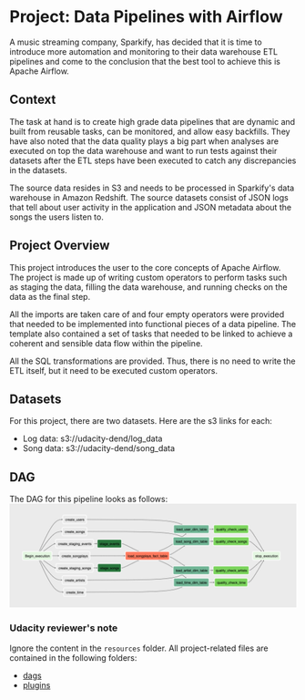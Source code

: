 # Project: Data Pipelines with Airflow

A music streaming company, Sparkify, has decided that it is time to introduce more automation 
and monitoring to their data warehouse ETL pipelines and come to the conclusion that the best 
tool to achieve this is Apache Airflow.

## Context
The task at hand is to create high grade data  pipelines that are dynamic and built from 
reusable tasks, can be monitored, and allow easy backfills. 
They have also noted that the data quality plays a big part when analyses are 
executed on top the data warehouse and want to run tests against their datasets after the 
ETL steps have been executed to catch any discrepancies in the datasets.

The source data resides in S3 and needs to be processed in Sparkify's data warehouse in 
Amazon Redshift. The source datasets consist of JSON logs that tell about user activity in 
the application and JSON metadata about the songs the users listen to.

## Project Overview
This project introduces the user to the core concepts of Apache Airflow. 
The project is made up of writing custom operators to perform tasks such as staging the data, 
filling the data warehouse, and running checks on the data as the final step.

All the imports are taken care of and four empty operators were provided that needed to be 
implemented into functional pieces of a data pipeline. 
The template also contained a set of tasks that needed to be linked to achieve a coherent 
and sensible data flow within the pipeline.

All the SQL transformations are provided. Thus, there is no need to write the ETL itself, 
but it need to be executed custom operators.

## Datasets
For this project, there are two datasets. Here are the s3 links for each:

- Log data: s3://udacity-dend/log_data
- Song data: s3://udacity-dend/song_data

## DAG
The DAG for this pipeline looks as follows:
![Sparkify ETL DAG](https://github.com/coetzeevs/udacity/blob/master/AirflowETLPipeline/media/SparkifyDAG.png?raw=true)

### Udacity reviewer's note
Ignore the content in the `resources` folder. All project-related files are contained in the following folders:
- [dags](https://github.com/coetzeevs/udacity/tree/master/AirflowETLPipeline/dags)
- [plugins](https://github.com/coetzeevs/udacity/tree/master/AirflowETLPipeline/plugins)

